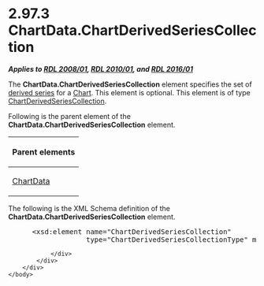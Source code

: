<html dir="LTR" xmlns:mshelp="http://msdn.microsoft.com/mshelp" xmlns:ddue="http://ddue.schemas.microsoft.com/authoring/2003/5" xmlns:xlink="http://www.w3.org/1999/xlink" xmlns:tool="http://www.microsoft.com/tooltip">
    <head>
        <meta http-equiv="Content-Type" content="text/html; CHARSET=utf-8"></meta>
        <meta name="save" content="history"></meta>
        <title>2.97.3 ChartData.ChartDerivedSeriesCollection</title>
        <xml>
            <mshelp:toctitle title="2.97.3 ChartData.ChartDerivedSeriesCollection"></mshelp:toctitle>
            <mshelp:rltitle title="[MS-RDL]: ChartData.ChartDerivedSeriesCollection"></mshelp:rltitle>
            <mshelp:keyword index="A" term="734ce39b-f51b-4c89-8f82-9b0e7dcb696a"></mshelp:keyword>
            <mshelp:attr name="DCSext.ContentType" value="open specification"></mshelp:attr>
            <mshelp:attr name="AssetID" value="734ce39b-f51b-4c89-8f82-9b0e7dcb696a"></mshelp:attr>
            <mshelp:attr name="TopicType" value="kbRef"></mshelp:attr>
            <mshelp:attr name="DCSext.Title" value="[MS-RDL]: ChartData.ChartDerivedSeriesCollection" />
        </xml>
    </head>
    <body>
        <div id="header">
            <h1 class="heading">2.97.3 ChartData.ChartDerivedSeriesCollection</h1>
        </div>
        <div id="mainSection">
            <div id="mainBody">
                <div id="allHistory" class="saveHistory"></div>
                <div id="sectionSection0" class="section" name="collapseableSection">
                    

<p><b><i>Applies to </i></b><a href="1e855f94-4617-47e4-b89e-0856c6cb420f.html"><b><i>RDL 2008/01</i></b></a><b><i>,
</i></b><a href="3428e690-a348-4ec7-8a6a-8efb42d2cdee.html"><b><i>RDL 2010/01</i></b></a><b><i>,
and </i></b><a href="52ce3983-2bfc-4e72-9359-42aaf5fe4509.html"><b><i>RDL 2016/01</i></b></a></p>

<p>The <b>ChartData.ChartDerivedSeriesCollection</b> element
specifies the set of <a href="b2482b3f-74ab-4ca8-a9e5-c07955011743.html#gt_89c358f5-76c6-44a4-89af-56e4fe1feef4">derived
series</a> for a <a href="b0ab5524-7eb2-47a7-a4d3-230f5c8c5526.html">Chart</a>.
This element is optional. This element is of type <a href="4b2b7f4e-90f3-415b-9e7d-89b2b5ac04ba.html">ChartDerivedSeriesCollection</a>.</p>

<p>Following is the parent element of the <b>ChartData.ChartDerivedSeriesCollection</b>
element.</p>

<table>
 <thead>
  <tr>
   <th>
   <p>Parent elements </p>
   </th>
  </tr>
 </thead>
 <tr>
  <td>
  <p><a href="1aee64b7-3829-41b6-b546-544f42867119.html">ChartData</a></p>
  </td>
 </tr>
</table>

<p>The following is the XML Schema definition of the <b>ChartData.ChartDerivedSeriesCollection</b>
element.</p>

<dl>
<dd>
<div><pre> &lt;xsd:element name=&quot;ChartDerivedSeriesCollection&quot; 
              type=&quot;ChartDerivedSeriesCollectionType&quot; minOccurs=&quot;0&quot; /&gt;
</pre></div>
</dd></dl>


                </div>
            </div>
        </div>
    </body>
</html>